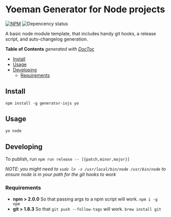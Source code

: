 # Yoeman Generator for Node projects

[![NPM](https://nodei.co/npm/generator-iojs.png)](https://nodei.co/npm/generator-iojs/)  ![Depencency status](https://david-dm.org/joeybaker/generator-iojs.png)

A basic node module template, that includes handy git hooks, a release script, and auto-changelog generation.

<!-- START doctoc generated TOC please keep comment here to allow auto update -->
<!-- DON'T EDIT THIS SECTION, INSTEAD RE-RUN doctoc TO UPDATE -->
**Table of Contents**  *generated with [DocToc](http://doctoc.herokuapp.com/)*

- [Install](#install)
- [Usage](#usage)
- [Developing](#developing)
  - [Requirements](#requirements)

<!-- END doctoc generated TOC please keep comment here to allow auto update -->


## Install
`npm install -g generator-iojs yo`

## Usage
```sh
yo node

```

## Developing
To publish, run `npm run release -- [{patch,minor,major}]`

_NOTE: you might need to `sudo ln -s /usr/local/bin/node /usr/bin/node` to ensure node is in your path for the git hooks to work_

### Requirements
* **npm > 2.0.0** So that passing args to a npm script will work. `npm i -g npm`
* **git > 1.8.3** So that `git push --follow-tags` will work. `brew install git`
